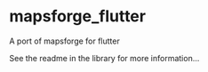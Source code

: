 # mapsforge_flutter
A port of mapsforge for flutter

See the readme in the library for more information...